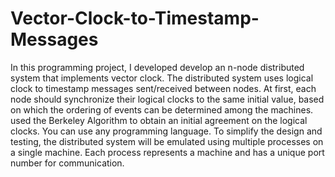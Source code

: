 # Vector-Clock-to-Timestamp-Messages
In this programming project, I developed develop an n-node distributed system that implements vector clock. The distributed system uses logical clock to timestamp messages sent/received between nodes. At first, each node should synchronize their logical clocks to the same initial value, based on which the ordering of events can be determined among the machines. used the Berkeley Algorithm to obtain an initial agreement on the logical clocks. You can use any programming language. To simplify the design and testing, the distributed system will be emulated using multiple processes on a single machine. Each process represents a machine and has a unique port number for communication.
